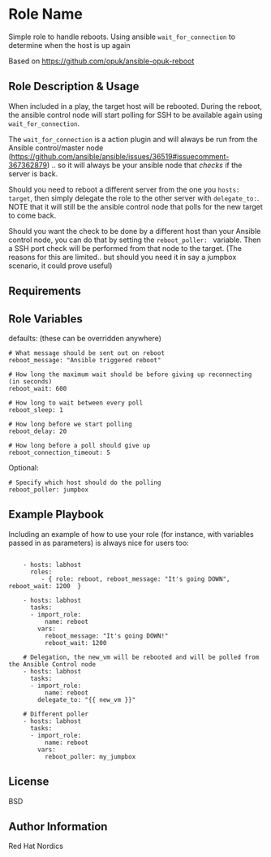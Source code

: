 Role Name
=========

Simple role to handle reboots.
Using ansible `wait_for_connection` to determine when the host is up again

Based on https://github.com/opuk/ansible-opuk-reboot

Role Description & Usage
----------------

When included in a play, the target host will be rebooted.
During the reboot, the ansible control node will start polling for SSH to be available again using `wait_for_connection`.

The `wait_for_connection` is a action plugin and will always be run from the Ansible control/master node (https://github.com/ansible/ansible/issues/36519#issuecomment-367362879)
.. so it will always be your ansible node that *checks* if the server is back.

Should you need to reboot a different server from the one you `hosts: target`, then simply delegate the role to the other server with `delegate_to:`.
NOTE that it will still be the ansible control node that polls for the new target to come back. 

Should you want the check to be done by a different host than your Ansible control node,
you can do that by setting the `reboot_poller: ` variable. 
Then a SSH port check will be performed from that node to the target. 
(The reasons for this are limited.. but should you need it in say a jumpbox scenario, it could prove useful)


Requirements
------------

Role Variables
--------------

defaults: (these can be overridden anywhere)
```
# What message should be sent out on reboot
reboot_message: "Ansible triggered reboot"

# How long the maximum wait should be before giving up reconnecting (in seconds)
reboot_wait: 600

# How long to wait between every poll
reboot_sleep: 1

# How long before we start polling
reboot_delay: 20

# How long before a poll should give up
reboot_connection_timeout: 5
```

Optional:
```
# Specify which host should do the polling 
reboot_poller: jumpbox
```

Example Playbook
----------------

Including an example of how to use your role (for instance, with variables passed in as parameters) is always nice for users too:
```

    - hosts: labhost
      roles:
         - { role: reboot, reboot_message: "It's going DOWN", reboot_wait: 1200  }

    - hosts: labhost
      tasks:
      - import_role:
          name: reboot
        vars:
          reboot_message: "It's going DOWN!"
          reboot_wait: 1200

    # Delegation, the new_vm will be rebooted and will be polled from the Ansible Control node
    - hosts: labhost
      tasks:
      - import_role:
          name: reboot
        delegate_to: "{{ new_vm }}"

    # Different poller
    - hosts: labhost
      tasks:
      - import_role:
          name: reboot
        vars:
          reboot_poller: my_jumpbox 

```

License
-------

BSD

Author Information
------------------

Red Hat Nordics

